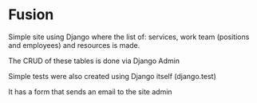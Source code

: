 # Fusion

Simple site using Django where the list of: services, work team (positions and employees) and resources is made.

The CRUD of these tables is done via Django Admin

Simple tests were also created using Django itself (django.test)

It has a form that sends an email to the site admin

